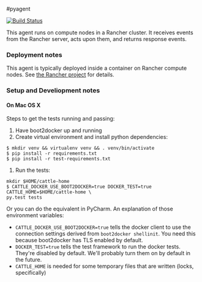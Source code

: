 #pyagent

[![Build Status](http://drone.rancher.io/api/badge/github.com/rancherio/python-agent/status.svg?branch=master)](http://drone.rancher.io/github.com/rancherio/python-agent)

This agent runs on compute nodes in a Rancher cluster. It receives events from the Rancher server, acts upon them, and returns response events.

### Deployment notes
This agent is typically deployed inside a container on Rancher compute nodes. See [the Rancher project](http://github.com/rancherio/rancher) for details.

### Setup and Develiopment notes
#### On Mac OS X
Steps to get the tests running and passing:

1. Have boot2docker up and running
1. Create virtual environment and install python dependencies:

  ```
  $ mkdir venv && virtualenv venv && . venv/bin/activate
  $ pip install -r requirements.txt
  $ pip install -r test-requirements.txt
  ```
1. Run the tests:

  ```
  mkdir $HOME/cattle-home
  $ CATTLE_DOCKER_USE_BOOT2DOCKER=true DOCKER_TEST=true CATTLE_HOME=$HOME/cattle-home \
  py.test tests
  ```
  Or you can do the equivalent in PyCharm. An explanation of those environment variables:
  * ```CATTLE_DOCKER_USE_BOOT2DOCKER=true``` tells the docker client to use the connection settings derived from ```boot2docker shellinit```. You need this because boot2docker has TLS enabled by default.
  * ```DOCKER_TEST=true``` tells the test framework to run the docker tests. They're disabled by default. We'll probably turn them on by default in the future.
  * ```CATTLE_HOME``` is needed for some temporary files that are written (locks, specifically)

